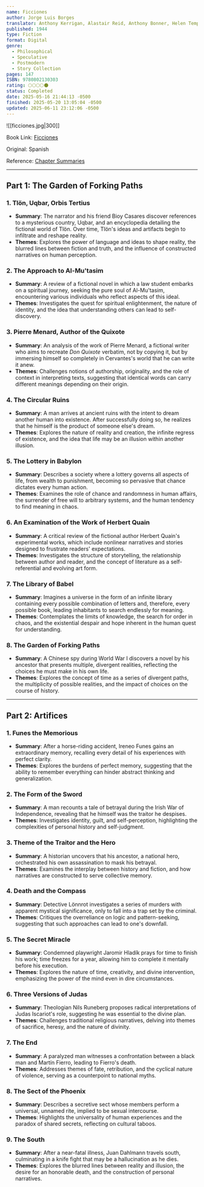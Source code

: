 ```yaml
---
name: Ficciones
author: Jorge Luis Borges
translator: Anthony Kerrigan, Alastair Reid, Anthony Bonner, Helen Temple, Ruthven Todd
published: 1944
type: Fiction
format: Digital
genre:
  - Philosophical
  - Speculative
  - Postmodern
  - Story Collection
pages: 147
ISBN: 9780802130303
rating: 🌕🌕🌕🌕🌑
status: Completed
date: 2025-05-16 21:44:13 -0500
finished: 2025-05-20 13:05:04 -0500
updated: 2025-06-11 23:12:06 -0500
---
```


![[ficciones.jpg|300]]

Book Link: [Ficciones](https://www.goodreads.com/book/show/426504.Ficciones)

Original: Spanish

Reference: [Chapter Summaries](https://en.wikipedia.org/wiki/Ficciones#Contents)

---

## Part 1: The Garden of Forking Paths

### 1. Tlön, Uqbar, Orbis Tertius

- **Summary**: The narrator and his friend Bioy Casares discover references to a mysterious country, Uqbar, and an encyclopedia detailing the fictional world of Tlön. Over time, Tlön's ideas and artifacts begin to infiltrate and reshape reality.
- **Themes**: Explores the power of language and ideas to shape reality, the blurred lines between fiction and truth, and the influence of constructed narratives on human perception.

### 2. The Approach to Al-Mu'tasim

- **Summary**: A review of a fictional novel in which a law student embarks on a spiritual journey, seeking the pure soul of Al-Mu'tasim, encountering various individuals who reflect aspects of this ideal.
- **Themes**: Investigates the quest for spiritual enlightenment, the nature of identity, and the idea that understanding others can lead to self-discovery.

### 3. Pierre Menard, Author of the Quixote

- **Summary**: An analysis of the work of Pierre Menard, a fictional writer who aims to recreate _Don Quixote_ verbatim, not by copying it, but by immersing himself so completely in Cervantes's world that he can write it anew.
- **Themes**: Challenges notions of authorship, originality, and the role of context in interpreting texts, suggesting that identical words can carry different meanings depending on their origin.

### 4. The Circular Ruins

- **Summary**: A man arrives at ancient ruins with the intent to dream another human into existence. After successfully doing so, he realizes that he himself is the product of someone else's dream.
- **Themes**: Explores the nature of reality and creation, the infinite regress of existence, and the idea that life may be an illusion within another illusion.

### 5. The Lottery in Babylon

- **Summary**: Describes a society where a lottery governs all aspects of life, from wealth to punishment, becoming so pervasive that chance dictates every human action.
- **Themes**: Examines the role of chance and randomness in human affairs, the surrender of free will to arbitrary systems, and the human tendency to find meaning in chaos.

### 6. An Examination of the Work of Herbert Quain

- **Summary**: A critical review of the fictional author Herbert Quain's experimental works, which include nonlinear narratives and stories designed to frustrate readers' expectations.
- **Themes**: Investigates the structure of storytelling, the relationship between author and reader, and the concept of literature as a self-referential and evolving art form.

### 7. The Library of Babel

- **Summary**: Imagines a universe in the form of an infinite library containing every possible combination of letters and, therefore, every possible book, leading inhabitants to search endlessly for meaning.
- **Themes**: Contemplates the limits of knowledge, the search for order in chaos, and the existential despair and hope inherent in the human quest for understanding.

### 8. The Garden of Forking Paths

- **Summary**: A Chinese spy during World War I discovers a novel by his ancestor that presents multiple, divergent realities, reflecting the choices he must make in his own life.
- **Themes**: Explores the concept of time as a series of divergent paths, the multiplicity of possible realities, and the impact of choices on the course of history.

---

## Part 2: Artifices

### 1. Funes the Memorious

- **Summary**: After a horse-riding accident, Ireneo Funes gains an extraordinary memory, recalling every detail of his experiences with perfect clarity.
- **Themes**: Explores the burdens of perfect memory, suggesting that the ability to remember everything can hinder abstract thinking and generalization.

### 2. The Form of the Sword

- **Summary**: A man recounts a tale of betrayal during the Irish War of Independence, revealing that he himself was the traitor he despises.
- **Themes**: Investigates identity, guilt, and self-perception, highlighting the complexities of personal history and self-judgment.

### 3. Theme of the Traitor and the Hero

- **Summary**: A historian uncovers that his ancestor, a national hero, orchestrated his own assassination to mask his betrayal.
- **Themes**: Examines the interplay between history and fiction, and how narratives are constructed to serve collective memory.

### 4. Death and the Compass

- **Summary**: Detective Lönnrot investigates a series of murders with apparent mystical significance, only to fall into a trap set by the criminal.
- **Themes**: Critiques the overreliance on logic and pattern-seeking, suggesting that such approaches can lead to one's downfall.

### 5. The Secret Miracle

- **Summary**: Condemned playwright Jaromir Hladík prays for time to finish his work; time freezes for a year, allowing him to complete it mentally before his execution.
- **Themes**: Explores the nature of time, creativity, and divine intervention, emphasizing the power of the mind even in dire circumstances.

### 6. Three Versions of Judas

- **Summary**: Theologian Nils Runeberg proposes radical interpretations of Judas Iscariot's role, suggesting he was essential to the divine plan.
- **Themes**: Challenges traditional religious narratives, delving into themes of sacrifice, heresy, and the nature of divinity.

### 7. The End

- **Summary**: A paralyzed man witnesses a confrontation between a black man and Martín Fierro, leading to Fierro's death.
- **Themes**: Addresses themes of fate, retribution, and the cyclical nature of violence, serving as a counterpoint to national myths.

### 8. The Sect of the Phoenix

- **Summary**: Describes a secretive sect whose members perform a universal, unnamed rite, implied to be sexual intercourse.
- **Themes**: Highlights the universality of human experiences and the paradox of shared secrets, reflecting on cultural taboos.

### 9. The South

- **Summary**: After a near-fatal illness, Juan Dahlmann travels south, culminating in a knife fight that may be a hallucination as he dies.
- **Themes**: Explores the blurred lines between reality and illusion, the desire for an honorable death, and the construction of personal narratives.
